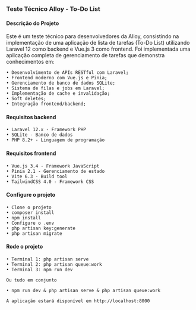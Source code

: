 ### Teste Técnico Alloy - To-Do List
#### Descrição do Projeto
Este é um teste técnico para desenvolvedores da Alloy, consistindo na implementação de uma aplicação de lista de tarefas (To-Do List) utilizando Laravel 12 como backend e Vue.js 3 como frontend.
Foi implementada uma aplicação completa de gerenciamento de tarefas que demonstra conhecimentos em:

```
• Desenvolvimento de APIs RESTful com Laravel;
• Frontend moderno com Vue.js e Pinia;
• Gerenciamento de banco de dados SQLite;
• Sistema de filas e jobs em Laravel;
• Implementação de cache e invalidação;
• Soft deletes;
• Integração frontend/backend;
```
#### Requisitos backend
```
• Laravel 12.x - Framework PHP
• SQLite - Banco de dados
• PHP 8.2+ - Linguagem de programação
```
#### Requisitos frontend
```
• Vue.js 3.4 - Framework JavaScript
• Pinia 2.1 - Gerenciamento de estado
• Vite 6.3 - Build tool
• TailwindCSS 4.0 - Framework CSS
```
#### Configure o projeto
```
• Clone o projeto
• composer install
• npm install
• Configure o .env
• php artisan key:generate
• php artisan migrate
```
#### Rode o projeto
```
• Terminal 1: php artisan serve
• Terminal 2: php artisan queue:work
• Terminal 3: npm run dev

Ou tudo em conjunto

• npm run dev & php artisan serve & php artisan queue:work

A aplicação estará disponível em http://localhost:8000
```
